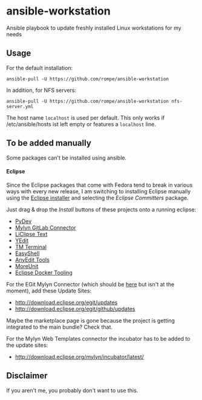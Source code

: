 # ansible-workstation
Ansible playbook to update freshly installed Linux workstations for my needs

## Usage

For the default installation:
```
ansible-pull -U https://github.com/rompe/ansible-workstation
```

In addition, for NFS servers:
```
ansible-pull -U https://github.com/rompe/ansible-workstation nfs-server.yml
```

The host name `localhost` is used per default. This only works if /etc/ansible/hosts ist left
empty or features a `localhost` line.

## To be added manually

Some packages can't be installed using ansible.

#### Eclipse
Since the Eclipse packages that come with Fedora tend to break in various ways with every new
release, I am switching to installing Eclipse manually using the
[Eclipse installer](https://www.eclipse.org/downloads/packages/installer)
and selecting the *Eclipse Committers* package.

Just drag & drop the *Install* buttons of these projects onto a running eclipse:

* [PyDev](https://marketplace.eclipse.org/content/pydev-python-ide-eclipse)
* [Mylyn GitLab Connector](https://marketplace.eclipse.org/content/mylyn-gitlab-connector)
* [LiClipse Text](https://marketplace.eclipse.org/content/liclipsetext)
* [YEdit](https://marketplace.eclipse.org/content/yedit)
* [TM Terminal](https://marketplace.eclipse.org/content/tm-terminal)
* [EasyShell](https://marketplace.eclipse.org/content/easyshell)
* [AnyEdit Tools](https://marketplace.eclipse.org/content/anyedit-tools)
* [MoreUnit](https://marketplace.eclipse.org/content/moreunit)
* [Eclipse Docker Tooling](https://marketplace.eclipse.org/content/eclipse-docker-tooling)

For the EGit Mylyn Connector (which should be
[here](http://marketplace.eclipse.org/content/github-mylyn-connector) but isn't at the moment),
add these Update Sites:

* http://download.eclipse.org/egit/updates
* http://download.eclipse.org/egit/github/updates

Maybe the marketplace page is gone because the project is getting integrated to the main bundle?
Check that.

For the Mylyn Web Templates connector the incubator has to be added to the update sites:

* http://download.eclipse.org/mylyn/incubator/latest/

## Disclaimer

If you aren't me, you probably don't want to use this.
